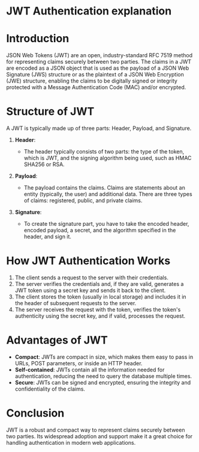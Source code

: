 # JWT Authentication explanation

# Introduction
JSON Web Tokens (JWT) are an open, industry-standard RFC 7519 method for representing claims securely between two parties. The claims in a JWT are encoded as a JSON object that is used as the payload of a JSON Web Signature (JWS) structure or as the plaintext of a JSON Web Encryption (JWE) structure, enabling the claims to be digitally signed or integrity protected with a Message Authentication Code (MAC) and/or encrypted.

# Structure of JWT
A JWT is typically made up of three parts: Header, Payload, and Signature.

1. **Header**: 
   - The header typically consists of two parts: the type of the token, which is JWT, and the signing algorithm being used, such as HMAC SHA256 or RSA.

2. **Payload**: 
   - The payload contains the claims. Claims are statements about an entity (typically, the user) and additional data. There are three types of claims: registered, public, and private claims.

3. **Signature**: 
   - To create the signature part, you have to take the encoded header, encoded payload, a secret, and the algorithm specified in the header, and sign it. 

# How JWT Authentication Works
1. The client sends a request to the server with their credentials.
2. The server verifies the credentials and, if they are valid, generates a JWT token using a secret key and sends it back to the client.
3. The client stores the token (usually in local storage) and includes it in the header of subsequent requests to the server.
4. The server receives the request with the token, verifies the token's authenticity using the secret key, and if valid, processes the request.

# Advantages of JWT
- **Compact**: JWTs are compact in size, which makes them easy to pass in URLs, POST parameters, or inside an HTTP header.
- **Self-contained**: JWTs contain all the information needed for authentication, reducing the need to query the database multiple times.
- **Secure**: JWTs can be signed and encrypted, ensuring the integrity and confidentiality of the claims.

# Conclusion
JWT is a robust and compact way to represent claims securely between two parties. Its widespread adoption and support make it a great choice for handling authentication in modern web applications.